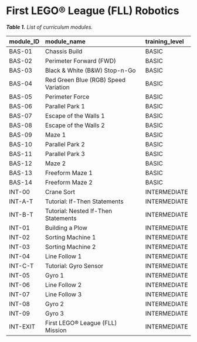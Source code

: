 # First LEGO®️ League (FLL) Robotics

<tabcaption>

<i>**Table 1.** List of curriculum modules.</i>

</tabcaption>

| module_ID   | module_name                          | training_level |
|:------------|:-------------------------------------|:---------------|
| BAS-01      | Chassis Build                        | BASIC          |
| BAS-02      | Perimeter Forward (FWD)              | BASIC          |
| BAS-03      | Black & White (B&W) Stop-n-Go        | BASIC          |
| BAS-04      | Red Green Blue (RGB) Speed Variation | BASIC          |
| BAS-05      | Perimeter Force                      | BASIC          |
| BAS-06      | Parallel Park 1                      | BASIC          |
| BAS-07      | Escape of the Walls 1                | BASIC          |
| BAS-08      | Escape of the Walls 2                | BASIC          |
| BAS-09      | Maze 1                               | BASIC          |
| BAS-10      | Parallel Park 2                      | BASIC          |
| BAS-11      | Parallel Park 3                      | BASIC          |
| BAS-12      | Maze 2                               | BASIC          |
| BAS-13      | Freeform Maze 1                      | BASIC          |
| BAS-14      | Freeform Maze 2                      | BASIC          |
| INT-00      | Crane Sort                           | INTERMEDIATE   |
| INT-A-T     | Tutorial: If-Then Statements         | INTERMEDIATE   |
| INT-B-T     | Tutorial: Nested If-Then Statements  | INTERMEDIATE   |
| INT-01      | Building a Plow                      | INTERMEDIATE   |
| INT-02      | Sorting Machine 1                    | INTERMEDIATE   |
| INT-03      | Sorting Machine 2                    | INTERMEDIATE   |
| INT-04      | Line Follow 1                        | INTERMEDIATE   |
| INT-C-T     | Tutorial: Gyro Sensor                | INTERMEDIATE   |
| INT-05      | Gyro 1                               | INTERMEDIATE   |
| INT-06      | Line Follow 2                        | INTERMEDIATE   |
| INT-07      | Line Follow 3                        | INTERMEDIATE   |
| INT-08      | Gyro 2                               | INTERMEDIATE   |
| INT-09      | Gyro 3                               | INTERMEDIATE   |
| INT-EXIT    | First LEGO®️ League (FLL) Mission    | INTERMEDIATE   |
